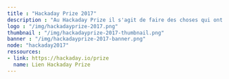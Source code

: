 ```yaml
---
title : "Hackaday Prize 2017"
description : "Au Hackaday Prize il s'agit de faire des choses qui ont du sens. L'entrée de cette 'Internet of usefull Things' est un prétexte notamment pour le projet DAISEE se lancer dans le challenge."
logo : "/img/hackadayprize-2017.png"
thumbnail : "/img/hackadayprize-2017-thumbnail.png"
banner : "/img/hackadayprize-2017-banner.png"
node: "hackaday2017"
ressources:
- link: https://hackaday.io/prize
  name: Lien Hackaday Prize
---
```

